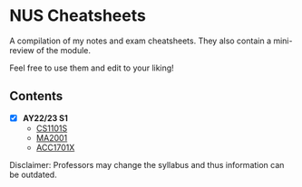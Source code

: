 # NUS Cheatsheets

A compilation of my notes and exam cheatsheets.
They also contain a mini-review of the module.

Feel free to use them and edit to your liking!

## Contents

- [x] **AY22/23 S1**
  - [CS1101S](cs1101s)
  - [MA2001](ma2001)
  - [ACC1701X](acc1701x)

Disclaimer: Professors may change the syllabus and thus information can be outdated.
